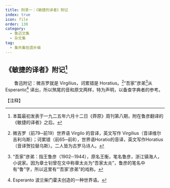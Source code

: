 ```yaml
---
title: 附录一：《敏捷的译者》附记
index: true
icon: file
order: 130
category:
  - 鲁迅文集
  - 杂文集
tag:  
  - 集外集拾遗补编
---
```


## 《敏捷的译者》附记[^①]

　　鲁迅附记：微吉罗就是 Virgilius，诃累错是 Horatius。[^②]“吾家”彦弟[^③]从 Esperanto[^④] 译出，所以煞尾的音和原文两样，特为声明，以备查字典者的参考。

【注释】

[^①]:本篇最初发表于一九二五年六月十二日《莽原》周刊第八期，附在鲁彦翻译的《敏捷的译者》之后。

[^②]:微吉罗（前79─前19）世界语 Virgilo 的音译，英文写作 Virgilius（音译维尔吉利乌斯）；诃累错（前65─前8），世界语Horatio的音译，英文写作Horatius（音译贺拉替乌斯）。二人皆为古罗马诗人。

[^③]:“吾家”彦弟：指王鲁彦（1902─1944），原名王衡，笔名鲁彦，浙江镇海人，小说家。因为章士钊曾在文中称章太炎为“吾家太炎”，鲁彦的笔名中有“鲁”字，所以这里有“‘吾家’彦弟”的戏称。

[^④]:Esperanto 波兰柴门霍夫创造的一种世界语。
